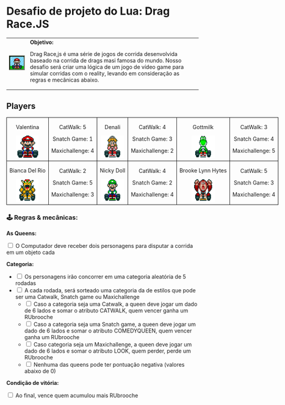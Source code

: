 <h1>Desafio de projeto do Lua: Drag Race.JS</h1>

  <table>
        <tr>
            <td>
                <img src="./docs/header.gif" alt="Rupaul drag race" width="200">
            </td>
            <td>
                <b>Objetivo:</b>
                <p>Drag Race,js é uma série de jogos de corrida desenvolvida baseado na corrida de drags masi famosa do mundo. Nosso desafio será criar uma lógica de um jogo de vídeo game para simular corridas com o reality, levando em consideração as regras e mecânicas abaixo.</p>
            </td>
        </tr>
    </table>

<h2>Players</h2>
      <table style="border-collapse: collapse; width: 800px; margin: 0 auto;">
        <tr>
            <td style="border: 1px solid black; text-align: center;">
                <p>Valentina</p>
                <img src="./docs/mario.gif" alt="Mario Kart" width="60" height="60">
            </td>
            <td style="border: 1px solid black; text-align: center;">
                <p>CatWalk: 5</p>
                <p>Snatch Game: 1</p>
                <p>Maxichallenge: 4</p>
            </td>
             <td style="border: 1px solid black; text-align: center;">
                <p>Denali</p>
                <img src="./docs/peach.gif" alt="Mario Kart" width="60" height="60">
            </td>
            <td style="border: 1px solid black; text-align: center;">
                <p>CatWalk: 4</p>
                <p>Snatch Game: 3</p>
                <p>Maxichallenge: 2</p>
            </td>
              <td style="border: 1px solid black; text-align: center;">
                <p>Gottmilk</p>
                <img src="./docs/yoshi.gif" alt="Mario Kart" width="60" height="60">
            </td>
            <td style="border: 1px solid black; text-align: center;">
                <p>CatWalk: 3</p>
                <p>Snatch Game: 4</p>
                <p>Maxichallenge: 5</p>
            </td>
        </tr>
        <tr>
            <td style="border: 1px solid black; text-align: center;">
                <p>Bianca Del Rio</p>
                <img src="./docs/bowser.gif" alt="Mario Kart" width="60" height="60">
            </td>
            <td style="border: 1px solid black; text-align: center;">
                <p>CatWalk: 2</p>
                <p>Snatch Game: 5</p>
                <p>Maxichallenge: 3</p>
            </td>
            <td style="border: 1px solid black; text-align: center;">
                <p>Nicky Doll</p>
                <img src="./docs/luigi.gif" alt="Mario Kart" width="60" height="60">
            </td>
            <td style="border: 1px solid black; text-align: center;">
                <p>CatWalk: 4</p>
                <p>Snatch Game: 2</p>
                <p>Maxichallenge: 4</p>
            </td>
            <td style="border: 1px solid black; text-align: center;">
                <p>Brooke Lynn Hytes</p>
                <img src="./docs/dk.gif" alt="Mario Kart" width="60" height="60">
            </td>
            <td style="border: 1px solid black; text-align: center;">
                <p>CatWalk: 5</p>
                <p>Snatch Game: 3</p>
                <p>Maxichallenge: 4</p>
            </td>
        </tr>
    </table>

<p></p>

<h3>🕹️ Regras & mecânicas:</h3>

<b>As Queens:</b>

<input type="checkbox" id="jogadores-item" />
<label for="jogadores-item">O Computador deve receber dois personagens para disputar a corrida em um objeto cada</label>

<b>Categoria:</b>

<ul>
  <li><input type="checkbox" id="pistas-1-item" /> <label for="pistas-1-item">Os personagens irão concorrer em uma categoria aleatória de 5 rodadas</label></li>
  <li><input type="checkbox" id="pistas-2-item" /> <label for="pistas-2-item">A cada rodada, será sorteado uma categoria da de estilos que pode ser uma Catwalk, Snatch game ou Maxichallenge</label>
    <ul>
      <li><input type="checkbox" id="pistas-2-1-item" /> <label for="pistas-2-1-item">Caso a categoria seja uma Catwalk, a queen deve jogar um dado de 6 lados e somar o atributo CATWALK, quem vencer ganha um RUbrooche</label></li>
      <li><input type="checkbox" id="pistas-2-2-item" /> <label for="pistas-2-2-item">Caso a categoria seja uma Snatch game, a queen deve jogar um dado de 6 lados e somar o atributo COMEDYQUEEN, quem vencer ganha um RUbrooche</label></li>
      <li><input type="checkbox" id="pistas-2-3-item" /> <label for="pistas-2-3-item">Caso categoria seja um Maxichallenge, a queen deve jogar um dado de 6 lados e somar o atributo LOOK, quem perder, perde um RUbrooche</label></li>
      <li><input type="checkbox" id="pistas-2-3-item" /> <label for="pistas-2-3-item">Nenhuma das queens pode ter pontuação negativa (valores abaixo de 0)</label></li>
    </ul>
  </li>
</ul>

<b>Condição de vitória:</b>

<input type="checkbox" id="vitoria-item" />
<label for="vitoria-item">Ao final, vence quem acumulou mais RUbrooche</label>
